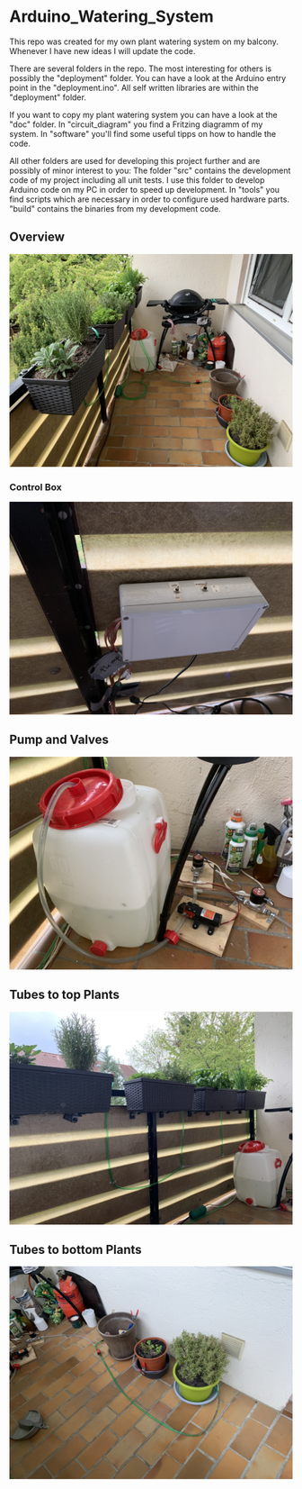 # Arduino_Watering_System

This repo was created for my own plant watering system on my balcony. Whenever I have new ideas I will update the code.

There are several folders in the repo. The most interesting for others is possibly the "deployment" folder. You can have a
look at the Arduino entry point in the "deployment.ino". All self written libraries are within the "deployment" folder.

If you want to copy my plant watering system you can have a look at the "doc" folder. In "circuit_diagram" you find a Fritzing
diagramm of my system. In "software" you'll find some useful tipps on how to handle the code.

All other folders are used for developing this project further and are possibly of minor interest to you:
The folder "src" contains the development code of my project including all unit tests. I use this folder to develop Arduino
code on my PC in order to speed up development. In "tools" you find scripts which are necessary in order to configure used
hardware parts. "build" contains the binaries from my development code.

## Overview

![toplevel](docs/images/toplevel.JPEG)

### Control Box

![control](docs/images/control.JPEG)

## Pump and Valves

![valves](docs/images/valves.JPEG)

## Tubes to top Plants

![tubes_top](docs/images/tubes_top.JPEG)

## Tubes to bottom Plants

![tubes_bottom](docs/images/tubes_bottom.JPEG)

